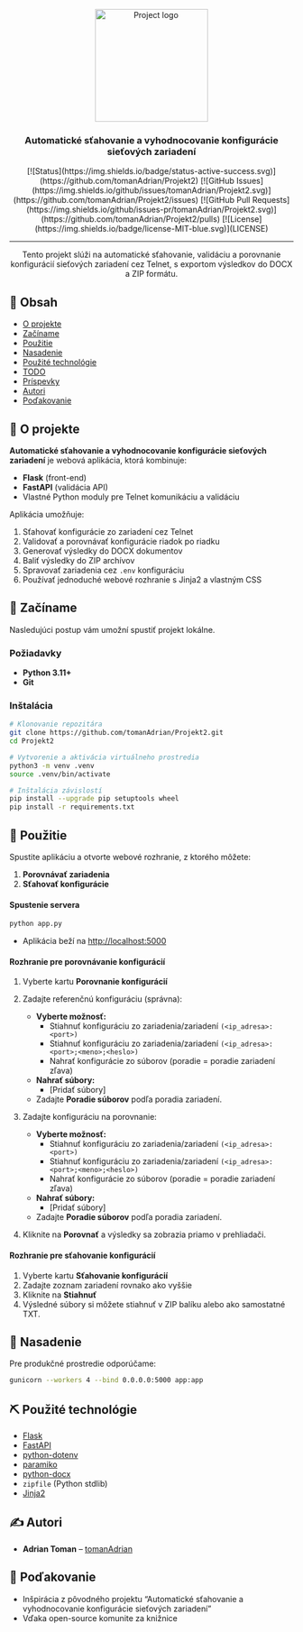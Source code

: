 <p align="center">
  <a href="https://github.com/tomanAdrian/Projekt2" rel="noopener">
    <img width="200" height="200" src="https://i.imgur.com/6wj0hh6.jpg" alt="Project logo">
  </a>
</p>

<h3 align="center">Automatické sťahovanie a vyhodnocovanie konfigurácie sieťových zariadení</h3>

<div align="center">
  [![Status](https://img.shields.io/badge/status-active-success.svg)](https://github.com/tomanAdrian/Projekt2)
  [![GitHub Issues](https://img.shields.io/github/issues/tomanAdrian/Projekt2.svg)](https://github.com/tomanAdrian/Projekt2/issues)
  [![GitHub Pull Requests](https://img.shields.io/github/issues-pr/tomanAdrian/Projekt2.svg)](https://github.com/tomanAdrian/Projekt2/pulls)
  [![License](https://img.shields.io/badge/license-MIT-blue.svg)](LICENSE)
</div>

---

<p align="center">
  Tento projekt slúži na automatické sťahovanie, validáciu a porovnanie konfigurácií sieťových zariadení cez Telnet,  
  s exportom výsledkov do DOCX a ZIP formátu.
</p>

## 📝 Obsah

- [O projekte](#o-projekte)  
- [Začíname](#zaciname)  
- [Použitie](#pouzitie)  
- [Nasadenie](#nasadenie)  
- [Použité technológie](#pouzite-technologie)  
- [TODO](TODO.md)  
- [Príspevky](CONTRIBUTING.md)  
- [Autori](#autori)  
- [Poďakovanie](#podakovanie)  

## 🧐 O projekte <a name="o-projekte"></a>

**Automatické sťahovanie a vyhodnocovanie konfigurácie sieťových zariadení** je webová aplikácia, ktorá kombinuje:

- **Flask** (front-end)  
- **FastAPI** (validácia API)  
- Vlastné Python moduly pre Telnet komunikáciu a validáciu  

Aplikácia umožňuje:

1. Sťahovať konfigurácie zo zariadení cez Telnet  
2. Validovať a porovnávať konfigurácie riadok po riadku  
3. Generovať výsledky do DOCX dokumentov  
4. Baliť výsledky do ZIP archívov  
5. Spravovať zariadenia cez `.env` konfiguráciu  
6. Používať jednoduché webové rozhranie s Jinja2 a vlastným CSS  

## 🏁 Začíname <a name="zaciname"></a>

Nasledujúci postup vám umožní spustiť projekt lokálne.

### Požiadavky

- **Python 3.11+**  
- **Git**

### Inštalácia

```bash
# Klonovanie repozitára
git clone https://github.com/tomanAdrian/Projekt2.git
cd Projekt2

# Vytvorenie a aktivácia virtuálneho prostredia
python3 -m venv .venv
source .venv/bin/activate

# Inštalácia závislostí
pip install --upgrade pip setuptools wheel
pip install -r requirements.txt
```

## 🎈 Použitie <a name="pouzitie"></a>

Spustite aplikáciu a otvorte webové rozhranie, z ktorého môžete:

1. **Porovnávať zariadenia**  
2. **Sťahovať konfigurácie**  

#### Spustenie servera

```bash
python app.py
```

- Aplikácia beží na <http://localhost:5000>  

#### Rozhranie pre porovnávanie konfigurácií

1. Vyberte kartu **Porovnanie konfigurácií**  
2. Zadajte referenčnú konfiguráciu (správna):
   - **Vyberte možnosť:**  
     - Stiahnuť konfiguráciu zo zariadenia/zariadení `(<ip_adresa>:<port>)`  
     - Stiahnuť konfiguráciu zo zariadenia/zariadení `(<ip_adresa>:<port>;<meno>;<heslo>)`  
     - Nahrať konfigurácie zo súborov (poradie = poradie zariadení zľava)  
   - **Nahrať súbory:**  
     - [Pridať súbory]  
   - Zadajte **Poradie súborov** podľa poradia zariadení.

3. Zadajte konfiguráciu na porovnanie:
   - **Vyberte možnosť:**  
     - Stiahnuť konfiguráciu zo zariadenia/zariadení `(<ip_adresa>:<port>)`  
     - Stiahnuť konfiguráciu zo zariadenia/zariadení `(<ip_adresa>:<port>;<meno>;<heslo>)`  
     - Nahrať konfigurácie zo súborov (poradie = poradie zariadení zľava)  
   - **Nahrať súbory:**  
     - [Pridať súbory]  
   - Zadajte **Poradie súborov** podľa poradia zariadení.

4. Kliknite na **Porovnať** a výsledky sa zobrazia priamo v prehliadači.

#### Rozhranie pre sťahovanie konfigurácií

1. Vyberte kartu **Sťahovanie konfigurácií**  
2. Zadajte zoznam zariadení rovnako ako vyššie  
3. Kliknite na **Stiahnuť**  
4. Výsledné súbory si môžete stiahnuť v ZIP balíku alebo ako samostatné TXT.

## 🚀 Nasadenie <a name="nasadenie"></a>

Pre produkčné prostredie odporúčame:

```bash
gunicorn --workers 4 --bind 0.0.0.0:5000 app:app
```

## ⛏️ Použité technológie <a name="pouzite-technologie"></a>

- [Flask](https://palletsprojects.com/p/flask/)  
- [FastAPI](https://fastapi.tiangolo.com/)  
- [python-dotenv](https://github.com/theskumar/python-dotenv)  
- [paramiko](https://www.paramiko.org/)  
- [python-docx](https://python-docx.readthedocs.io/)  
- `zipfile` (Python stdlib)  
- [Jinja2](https://palletsprojects.com/p/jinja/)  

## ✍️ Autori <a name="autori"></a>

- **Adrian Toman** – [tomanAdrian](https://github.com/tomanAdrian)

## 🎉 Poďakovanie <a name="podakovanie"></a>

- Inšpirácia z pôvodného projektu “Automatické sťahovanie a vyhodnocovanie konfigurácie sieťových zariadení”  
- Vďaka open-source komunite za knižnice  
